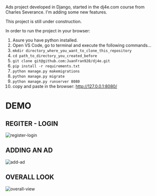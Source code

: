 Ads project developed in Django, started in the dj4e.com course from Charles Severance.
I'm adding some new features.

This project is still under construction.

In order to run the project in your browser:

1) Asure you have python installed.
2) Open VS Code, go to terminal and execute the following commands...
3) ```mkdir directory_where_you_want_to_clone_this_repository```
4) ```cd path_to_directory_you_created_before```
5) ```git clone git@github.com:JuanFran928/dj4e.git```
6) ```pip install -r requirements.txt``` 
7) ```python manage.py makemigrations```
8) ```python manage.py migrate```
9) ```python manage.py runserver 8080```
10) copy and paste in the browser: http://127.0.0.1:8080/

# DEMO

## REGITER - LOGIN

![register-login](https://user-images.githubusercontent.com/38920780/154322912-05c3def5-1785-4239-9fc8-a824f8781fcc.gif)

## ADDING AN AD

![add-ad](https://user-images.githubusercontent.com/38920780/154325363-23a44daa-2f57-4440-acbb-989097147e4d.gif)

## OVERALL LOOK

![overall-view](https://user-images.githubusercontent.com/38920780/154327828-7c505e1f-7837-47d6-9ac3-51fbf70253db.gif)


